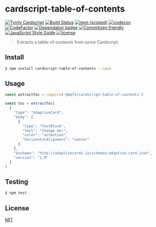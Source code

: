 # cardscript-table-of-contents

[![Tymly Cardscript](https://img.shields.io/badge/tymly-cardscript-blue.svg)](https://tymly.io/)
[![Build Status](https://travis-ci.com/wmfs/cardscript-table-of-contents.svg?branch=master)](https://travis-ci.com/wmfs/cardscript-table-of-contents)
[![npm (scoped)](https://img.shields.io/npm/v/@wmfs/cardscript-table-of-contents.svg)](https://www.npmjs.com/package/@wmfs/cardscript-table-of-contents) 
[![codecov](https://codecov.io/gh/wmfs/cardscript-table-of-contents/branch/master/graph/badge.svg)](https://codecov.io/gh/wmfs/cardscript-table-of-contents) 
[![CodeFactor](https://www.codefactor.io/repository/github/wmfs/cardscript-table-of-contents/badge)](https://www.codefactor.io/repository/github/wmfs/cardscript-table-of-contents) 
[![Dependabot badge](https://img.shields.io/badge/Dependabot-active-brightgreen.svg)](https://dependabot.com/) 
[![Commitizen friendly](https://img.shields.io/badge/commitizen-friendly-brightgreen.svg)](http://commitizen.github.io/cz-cli/) 
[![JavaScript Style Guide](https://img.shields.io/badge/code_style-standard-brightgreen.svg)](https://standardjs.com) 
[![license](https://img.shields.io/github/license/mashape/apistatus.svg)](https://github.com/wmfs/tymly/blob/master/packages/concrete-paths/LICENSE)

> Extracts a table-of-contents from some Cardscript.

## <a name="install"></a>Install
```bash
$ npm install cardscript-table-of-contents --save
```

## <a name="usage"></a>Usage

```javascript
const extractToc = require('@wmfs/cardscript-table-of-contents')

const toc = extractToc(
  {
    "type": "AdaptiveCard",
    "body": [
      {
        "type": "TextBlock",
        "text": "Change me!",
        "color": "attention",
        "horizontalAlignment": "center"
      }
    ],
    "$schema": "http://adaptivecards.io/schemas/adaptive-card.json",
    "version": "1.0"
  }
)

```

## <a name="test"></a>Testing

```bash
$ npm test
```

## <a name="license"></a>License
[MIT](https://github.com/wmfs/cardscript/blob/master/LICENSE)
